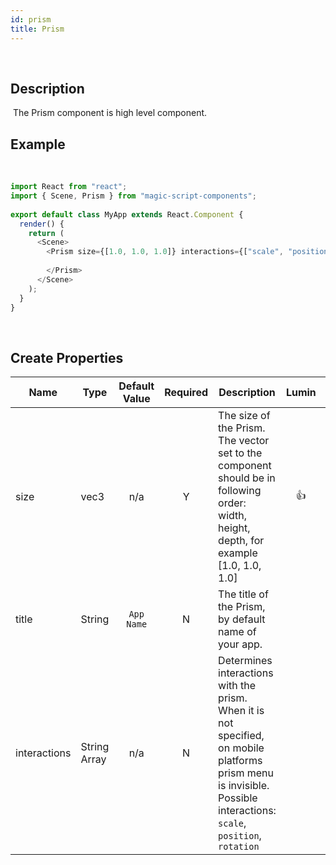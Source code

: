 ```yaml
---
id: prism
title: Prism
---
```

​
## Description
​
The Prism component is high level component.
​
## Example
​
```javascript
import React from "react";
import { Scene, Prism } from "magic-script-components";
​
export default class MyApp extends React.Component {
  render() {
    return (
      <Scene>
        <Prism size={[1.0, 1.0, 1.0]} interactions={["scale", "position"]}>
​
        </Prism>
      </Scene>
    );
  }
}
```
​
## Create Properties

| Name         | Type         | Default Value | Required | Description                                                                                                                                                           | Lumin | Android |  IOS  |
| ------------ | ------------ | :-----------: | :------: | --------------------------------------------------------------------------------------------------------------------------------------------------------------------- | :---: | :-----: | :---: |
| size         | vec3         |      n/a      |    Y     | The size of the Prism. The vector set to the component should be in following order: width, height, depth, for example [1.0, 1.0, 1.0]                                |   👍   |    👍    |   👍   |
| title        | String       |  `App Name`   |    N     | The title of the Prism, by default name of your app.                                                                                                                  |       |    👍    |   👍   |
| interactions | String Array |      n/a      |    N     | Determines interactions with the prism. When it is not specified, on mobile platforms prism menu is invisible. Possible interactions: `scale`, `position`, `rotation` |       |    👍    |   👍   |
